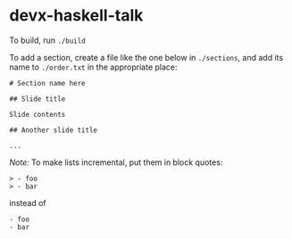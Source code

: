 # devx-haskell-talk

To build, run `./build`

To add a section, create a file like the one below in `./sections`, and add its name to `./order.txt` in the appropriate place:

```
# Section name here

## Slide title

Slide contents

## Another slide title

...
```

*Note:* To make lists incremental, put them in block quotes:

```
> - foo
> - bar
```

instead of

```
- foo
- bar
```
